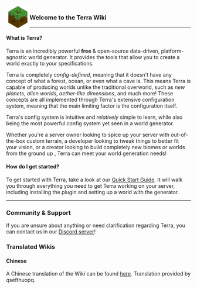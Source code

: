 <img align="left" width="64" height="64" src="images/terra_logo.png">

### Welcome to the Terra Wiki

---

#### What is Terra?

Terra is an incredibly powerful **free** & open-source data-driven, platform-agnostic world generator. It provides the tools
that allow you to create a world exactly to your specifications.

Terra is completely *config-defined*, meaning that it doesn't have any concept of what a forest, ocean, or even what a
cave is. This means Terra is capable of producing worlds unlike the traditional overworld, such as *new planets*, *alien
worlds*, *aether-like dimensions*, and much more! These concepts are all implemented through Terra's extensive
configuration system, meaning that the main limiting factor is the configuration itself.

Terra's config system is intuitive and *relatively* simple to learn, while also being the most powerful config system
yet seen in a
world generator.

Whether you're a server owner looking to spice up your server with out-of-the-box custom terrain, a developer looking to
tweak things to better fit your vision, or a creator looking to build completely new biomes or worlds from the ground up
, Terra can meet your world generation needs!

[//]: # (#Where can I see Terra in action?)
[//]: # (Need to make page for showcase)

#### How do I get started?

To get started with Terra, take a look at our [Quick Start Guide](./Quick-Start-Guide). It will walk you through
everything you need to get Terra working on your server, including installing the plugin and setting up a world with the
generator.

[//]: # (Everything here should probably be moved to another page)

---

### Community & Support

If you are unsure about anything or need clarification regarding Terra, you can contact us in our [Discord server](https://discord.gg/PXUEbbF)!

### Translated Wikis

#### Chinese

A Chinese translation of the Wiki can be found [here](https://mineplugin.org/Terra). Translation provided by qsefthuopq.
